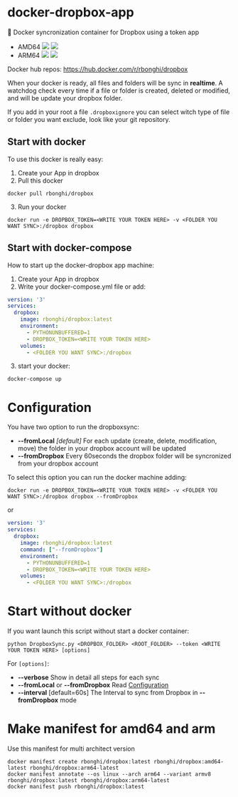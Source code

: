 # docker-dropbox-app
:whale: Docker syncronization container for Dropbox using a token app 

- AMD64 [![](https://images.microbadger.com/badges/version/rbonghi/dropbox.svg)](https://microbadger.com/images/rbonghi/dropbox "Get your own version badge on microbadger.com") [![](https://images.microbadger.com/badges/image/rbonghi/dropbox.svg)](https://microbadger.com/images/rbonghi/dropbox "Get your own image badge on microbadger.com") 
- ARM64 [![](https://images.microbadger.com/badges/version/rbonghi/dropbox:arm64-latest.svg)](https://microbadger.com/images/rbonghi/dropbox:arm64-latest "Get your own version badge on microbadger.com") [![](https://images.microbadger.com/badges/image/rbonghi/dropbox:arm64-latest.svg)](https://microbadger.com/images/rbonghi/dropbox:arm64-latest "Get your own image badge on microbadger.com") 

Docker hub repos: https://hub.docker.com/r/rbonghi/dropbox

When your docker is ready, all files and folders will be sync in **realtime**. A watchdog check every time if a file or folder is created, deleted or modified, and will be update your dropbox folder.

If you add in your root a file `.dropboxignore` you can select witch type of file or folder you want exclude, look like your git repository.

## Start with docker
To use this docker is really easy:
1. Create your App in dropbox
2. Pull this docker
```
docker pull rbonghi/dropbox
```
3. Run your docker
```
docker run -e DROPBOX_TOKEN=<WRITE YOUR TOKEN HERE> -v <FOLDER YOU WANT SYNC>:/dropbox dropbox
```

## Start with docker-compose
How to start up the docker-dropbox app machine:
1. Create your App in dropbox
2. Write your docker-compose.yml file or add:
```yml
version: '3'
services:
  dropbox:
    image: rbonghi/dropbox:latest
    environment:
      - PYTHONUNBUFFERED=1
      - DROPBOX_TOKEN=<WRITE YOUR TOKEN HERE>
    volumes:
      - <FOLDER YOU WANT SYNC>:/dropbox
```
3. start your docker:
```
docker-compose up
```

# Configuration
You have two option to run the dropboxsync:
* **--fromLocal** *[default]* For each update (create, delete, modification, move) the folder in your dropbox account will be updated
* **--fromDropbox** Every 60seconds the dropbox folder will be syncronized from your dropbox account

To select this option you can run the docker machine adding:
```
docker run -e DROPBOX_TOKEN=<WRITE YOUR TOKEN HERE> -v <FOLDER YOU WANT SYNC>:/dropbox dropbox --fromDropbox
```
or
```yml
version: '3'
services:
  dropbox:
    image: rbonghi/dropbox:latest
    command: ["--fromDropbox"]
    environment:
      - PYTHONUNBUFFERED=1
      - DROPBOX_TOKEN=<WRITE YOUR TOKEN HERE>
    volumes:
      - <FOLDER YOU WANT SYNC>:/dropbox
```

# Start without docker
If you want launch this script without start a docker container:
```
python DropboxSync.py <DROPBOX_FOLDER> <ROOT_FOLDER> --token <WRITE YOUR TOKEN HERE> [options]
```
For `[options]`:
* **--verbose** Show in detail all steps for each sync
* **--fromLocal** or **--fromDropbox** Read [Configuration](#configuration)
* **--interval** [default=60s] The Interval to sync from Dropbox in **--fromDropbox** mode

# Make manifest for amd64 and arm
Use this manifest for multi architect version
```
docker manifest create rbonghi/dropbox:latest rbonghi/dropbox:amd64-latest rbonghi/dropbox:arm64-latest
docker manifest annotate --os linux --arch arm64 --variant armv8 rbonghi/dropbox:latest rbonghi/dropbox:arm64-latest
docker manifest push rbonghi/dropbox:latest
```

